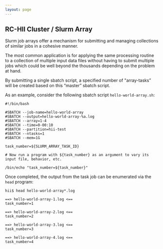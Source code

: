 ```yaml
---
layout: page
---
```


## RC-HII Cluster / Slurm Array

Slurm job arrays offer a mechanism for submitting and managing collections of similar jobs in a cohesive manner.

The most common application is for applying the same processing routine to a collection of multiple input data files
without having to submit multiple jobs which could be well beyond the thousands depending on the problem at hand.

By submitting a single sbatch script, a specified number of "array-tasks” will be created based on this “master” sbatch script.

As an example, consider the following sbatch script `hello-world-array.sh`:

```
#!/bin/bash

#SBATCH --job-name=hello-world-array
#SBATCH --output=hello-world-array-%a.log
#SBATCH --array=1-4
#SBATCH --time=0-00:10
#SBATCH --partition=hii-test
#SBATCH --ntasks=1
#SBATCH --mem=1G

task_number=${SLURM_ARRAY_TASK_ID}

# Now run a program with ${task_number} as an argument to vary its input file, behavior, etc.

/bin/echo "task_number=${task_number}"
```

Once completed, the output from the task job can be enumerated via the `head` program:

```
hii$ head hello-world-array*.log

==> hello-world-array-1.log <==
task_number=1

==> hello-world-array-2.log <==
task_number=2

==> hello-world-array-3.log <==
task_number=3

==> hello-world-array-4.log <==
task_number=4
```
